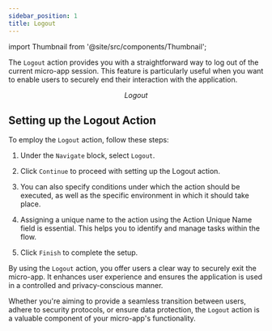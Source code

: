 ```yaml
---
sidebar_position: 1
title: Logout
---
```


import Thumbnail from '@site/src/components/Thumbnail';

The `Logout` action provides you with a straightforward way to log out of the current micro-app session. This feature is particularly useful when you want to enable users to securely end their interaction with the application.

<figure>
<Thumbnail src="/img/reference/actionflow-blocks/logout/logout.png" alt="Logout" />
<figcaption align='center'><i>Logout</i></figcaption>
</figure>

## Setting up the Logout Action

To employ the `Logout` action, follow these steps:

1. Under the `Navigate` block, select `Logout`.

2. Click `Continue` to proceed with setting up the Logout action.

3. You can also specify conditions under which the action should be executed, as well as the specific environment in which it should take place.

4. Assigning a unique name to the action using the Action Unique Name field is essential. This helps you to identify and manage tasks within the flow.

5. Click `Finish` to complete the setup.

By using the `Logout` action, you offer users a clear way to securely exit the micro-app. It enhances user experience and ensures the application is used in a controlled and privacy-conscious manner.

<figure>
<Thumbnail src="/img/reference/actionflow-blocks/logout/feild.png" alt="Logout" />
</figure>

Whether you're aiming to provide a seamless transition between users, adhere to security protocols, or ensure data protection, the `Logout` action is a valuable component of your micro-app's functionality.
